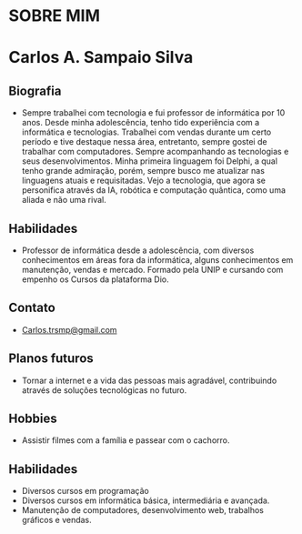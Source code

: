 
# SOBRE MIM 

# Carlos A. Sampaio Silva

## Biografia
- Sempre trabalhei com tecnologia e fui professor de informática por 10 anos. Desde minha adolescência, tenho tido experiência com a informática e tecnologias. Trabalhei com vendas durante um certo período e tive destaque nessa área, entretanto, sempre gostei de trabalhar com computadores. Sempre acompanhando as tecnologias e seus desenvolvimentos. Minha primeira linguagem foi Delphi, a qual tenho grande admiração, porém, sempre busco me atualizar nas linguagens atuais e requisitadas. Vejo a tecnologia, que agora se personifica através da IA, robótica e computação quântica, como uma aliada e não uma rival.

## Habilidades
- Professor de informática desde a adolescência, com diversos conhecimentos em áreas fora da informática, alguns conhecimentos em manutenção, vendas e mercado. Formado pela UNIP e cursando com empenho os Cursos da plataforma Dio.

## Contato
- Carlos.trsmp@gmail.com 

## Planos futuros
- Tornar a internet e a vida das pessoas mais agradável, contribuindo através de soluções tecnológicas no futuro.

## Hobbies 
- Assistir filmes com a família e passear com o cachorro.

## Habilidades
- Diversos cursos em programação 
- Diversos cursos em informática básica, intermediária e avançada.
- Manutenção de computadores, desenvolvimento web, trabalhos gráficos e vendas.
